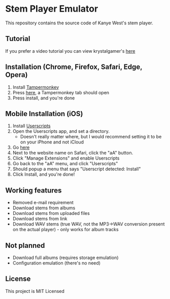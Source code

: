# Stem Player Emulator

This repository contains the source code of Kanye West's stem player.

## Tutorial

If you prefer a video tutorial you can view krystalgamer's [here](https://youtu.be/QzjBLssrB9I)

## Installation (Chrome, Firefox, Safari, Edge, Opera)

1. Install [Tampermonkey](https://www.tampermonkey.net/)
2. Press [here](https://github.com/krystalgamer/stem-player-emulator/raw/master/stem_emulator.user.js), a Tampermonkey tab should open
3. Press install, and you're done

## Mobile Installation (iOS)
1. Install [Userscripts](https://apps.apple.com/us/app/userscripts/id1463298887)
1. Open the Userscripts app, and set a directory.
    - Doesn't really matter where, but I would recommend setting it to be on your iPhone and not iCloud
1. Go [here](https://github.com/krystalgamer/stem-player-emulator/raw/master/stem_emulator.user.js)
1. Next to the website name on Safari, click the "aA" button.
1. Click "Manage Extensions" and enable Userscripts
1. Go back to the "aA" menu, and click "Userscripts"
1. Should popup a menu that says "Userscript detected: Install"
1. Click Install, and you're done!


## Working features

- Removed e-mail requirement
- Download stems from albums
- Download stems from uploaded files
- Download stems from link
- Download WAV stems (true WAV, not the MP3->WAV conversion present on the actual player) - only works for album tracks

## Not planned

- Download full albums (requires storage emulation)
- Configuration emulation (there's no need)

## License

This project is MIT Licensed
